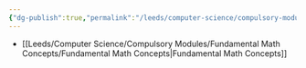 ```yaml
---
{"dg-publish":true,"permalink":"/leeds/computer-science/compulsory-modules/fundamental-math-concepts/fundamental-math-concepts/"}
---
```



- [[Leeds/Computer Science/Compulsory Modules/Fundamental Math Concepts/Fundamental Math Concepts\|Fundamental Math Concepts]]


